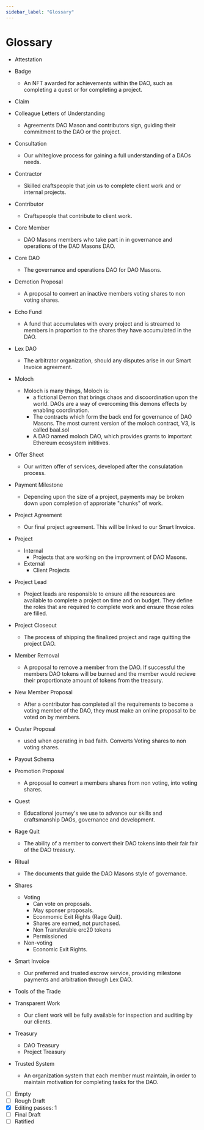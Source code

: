 ```yaml
---
sidebar_label: "Glossary"
---
```


# Glossary

- Attestation
- Badge
  - An NFT awarded for achievements within the DAO, such as completing a quest or for completing a project.
- Claim
- Colleague Letters of Understanding
  - Agreements DAO Mason and contributors sign, guiding their commitment to the DAO or the project.
- Consultation
  - Our whiteglove process for gaining a full understanding of a DAOs needs.
- Contractor
  - Skilled craftspeople that join us to complete client work and or internal projects.
- Contributor
  - Craftspeople that contribute to client work.
- Core Member
  - DAO Masons members who take part in in governance and operations of the DAO Masons DAO.
- Core DAO
  - The governance and operations DAO for DAO Masons.
- Demotion Proposal
  - A proposal to convert an inactive members voting shares to non voting shares.
- Echo Fund
  - A fund that accumulates with every project and is streamed to members in proportion to the shares they have accumulated in the DAO.
- Lex DAO
  - The arbitrator organization, should any disputes arise in our Smart Invoice agreement.
- Moloch
  - Moloch is many things, Moloch is:
    - a fictional Demon that brings chaos and discoordination upon the world. DAOs are a way of overcoming this demons effects by enabling coordination.
    - The contracts which form the back end for governance of DAO Masons. The most current version of the moloch contract, V3, is called baal.sol
    - A DAO named moloch DAO, which provides grants to important Ethereum ecosystem inititives.
- Offer Sheet
  - Our written offer of services, developed after the consulatation process.
- Payment Milestone
  - Depending upon the size of a project, payments may be broken down upon completion of approriate "chunks" of work.
- Project Agreement
  - Our final project agreement. This will be linked to our Smart Invoice.
- Project
  - Internal
    - Projects that are working on the improvment of DAO Masons.
  - External
    - Client Projects
- Project Lead
  - Project leads are responsible to ensure all the resources are available to complete a project on time and on budget. They define the roles that are required to complete work and ensure those roles are filled.
- Project Closeout
  - The process of shipping the finalized project and rage quitting the project DAO.
- Member Removal
  - A proposal to remove a member from the DAO. If successful the members DAO tokens will be burned and the member would recieve their proportionate amount of tokens from the treasury.
- New Member Proposal
  - After a contributor has completed all the requirements to become a voting member of the DAO, they must make an online proposal to be voted on by members.
- Ouster Proposal
  - used when operating in bad faith. Converts Voting shares to non voting shares.
- Payout Schema
- Promotion Proposal
  - A proposal to convert a members shares from non voting, into voting shares.
- Quest
  - Educational journey's we use to advance our skills and craftsmanship DAOs, governance and development.
- Rage Quit
  - The ability of a member to convert their DAO tokens into their fair fair of the DAO treasury.
- Ritual
  - The documents that guide the DAO Masons style of governance.
- Shares
  - Voting
    - Can vote on proposals.
    - May sponser proposals.
    - Econmomic Exit Rights (Rage Quit).
    - Shares are earned, not purchased.
    - Non Transferable erc20 tokens
    - Permissioned
  - Non-voting
    - Economic Exit Rights.
- Smart Invoice
  - Our preferred and trusted escrow service, providing milestone payments and arbitration through Lex DAO.
- Tools of the Trade
- Transparent Work
  - Our client work will be fully available for inspection and auditing by our clients.
- Treasury
  - DAO Treasury
  - Project Treasury
- Trusted System

  - An organization system that each member must maintain, in order to maintain motivation for completing tasks for the DAO.

- [ ] Empty
- [ ] Rough Draft
- [x] Editing passes: 1
- [ ] Final Draft
- [ ] Ratified
